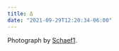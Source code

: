 ```yaml
---
title: Δ
date: "2021-09-29T12:20:34-06:00"
---
```

Photograph by [Schaef1](https://www.istockphoto.com/photo/red-fox-in-wintertime-gm503873486-82827347).
